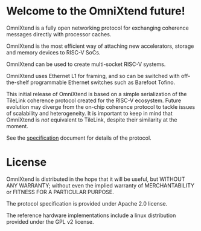 Welcome to the OmniXtend future!
================================

OmniXtend is a fully open networking protocol for exchanging
coherence messages directly with processor caches.

OmniXtend is the most efficient way of attaching new
accelerators, storage and memory devices to RISC-V SoCs.

OmniXtend can be used to create multi-socket RISC-V systems.

OmniXtend uses Ethernet L1 for framing, and so can be switched
with off-the-shelf programmable Ethernet switches such as
Barefoot Tofino.

This initial release of OmniXtend is based on a simple serialization
of the TileLink coherence protocol created for the RISC-V ecosystem.
Future evolution may diverge from the on-chip coherence protocol to
tackle issues of scalability and heterogeneity. It is important to
keep in mind that OmniXtend is *not* equivalent to TileLink, despite 
their similarity at the moment.


See the [specification](specification/OmniXtend-0.1.html)
document for details of the protocol.

License
=======

OmniXtend is distributed in the hope that it will be useful,
but WITHOUT ANY WARRANTY; without even the implied warranty of
MERCHANTABILITY or FITNESS FOR A PARTICULAR PURPOSE.

The protocol specification is provided under Apache 2.0 license.

The reference hardware implementations include a linux
distribution provided under the GPL v2 license.
